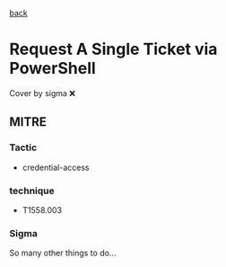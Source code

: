 [back](../index.md)
# Request A Single Ticket via PowerShell
Cover by sigma :x: 

## MITRE
### Tactic
  - credential-access

### technique
  - T1558.003

### Sigma

 So many other things to do...
